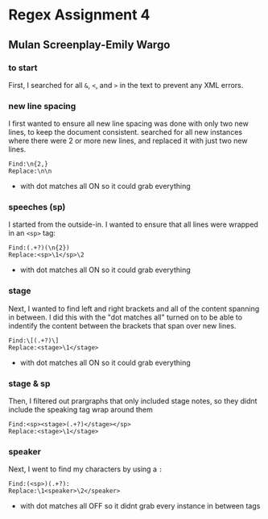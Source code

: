 # Regex Assignment 4
## Mulan Screenplay-Emily Wargo 
### to start
First, I searched for all `&`, `<`, and `>` in the text to prevent any XML errors. 

### new line spacing 
I first wanted to ensure all new line spacing was done with only two new lines, to keep the document consistent. searched for all new instances where there were 2 or more new lines, and replaced it with just two new lines. 
```
Find:\n{2,}
Replace:\n\n
```
* with dot matches all ON so it could grab everything 

### speeches (sp)
I started from the outside-in. I wanted to ensure that all lines were wrapped in an `<sp>` tag:
```
Find:(.+?)(\n{2})
Replace:<sp>\1</sp>\2
```
* with dot matches all ON so it could grab everything

### stage
Next, I wanted to find left and right brackets and all of the content spanning in between. 
I did this with the "dot matches all" turned on to be able to indentify the content between the brackets that span over new lines.
```
Find:\[(.+?)\]
Replace:<stage>\1</stage> 
```
* with dot matches all ON so it could grab everything

### stage & sp
Then, I filtered out  prargraphs that only included stage notes, so they didnt include the speaking tag wrap around them
```
Find:<sp><stage>(.+?)</stage></sp>
Replace:<stage>\1</stage>
```

### speaker 
Next, I went to find my characters by using a `:`
```
Find:(<sp>)(.+?):
Replace:\1<speaker>\2</speaker>
```
* with dot matches all OFF so it didnt grab every instance in between tags 
